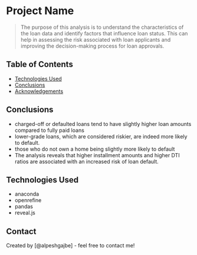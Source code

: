 # Project Name
> The purpose of this analysis is to understand the characteristics of the loan data and identify factors that influence loan status. This can help in assessing the risk associated with loan applicants and improving the decision-making process for loan approvals.


## Table of Contents
* [Technologies Used](#technologies-used)
* [Conclusions](#conclusions)
* [Acknowledgements](#acknowledgements)



## Conclusions
- charged-off or defaulted loans tend to have slightly higher loan amounts compared to fully paid loans
- lower-grade loans, which are considered riskier, are indeed more likely to default.
- those who do not own a home being slightly more likely to default
- The analysis reveals that higher installment amounts and higher DTI ratios are associated with an increased risk of loan default.

<!-- You don't have to answer all the questions - just the ones relevant to your project. -->


## Technologies Used
- anaconda
- openrefine
- pandas
- reveal.js

<!-- As the libraries versions keep on changing, it is recommended to mention the version of library used in this project -->



## Contact
Created by [@alpeshgajbe] - feel free to contact me!


<!-- Optional -->
<!-- ## License -->
<!-- This project is open source and available under the [... License](). -->

<!-- You don't have to include all sections - just the one's relevant to your project -->
